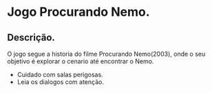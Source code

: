 # Jogo Procurando Nemo.

## Descrição.
O jogo segue a historia do filme Procurando Nemo(2003), onde o seu objetivo é explorar o cenario até encontrar o Nemo.
- Cuidado com salas perigosas.
- Leia os dialogos com atenção.
